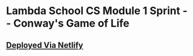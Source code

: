 # Lambda School CS Module 1 Sprint -- Conway's Game of Life

## [Deployed Via Netlify](http://leew-conways-gol.netlify.app)
